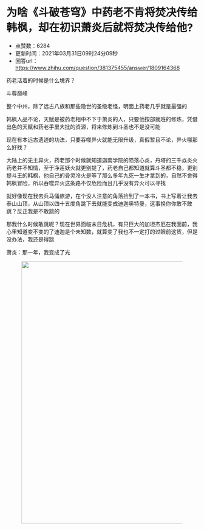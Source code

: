 # 为啥《斗破苍穹》中药老不肯将焚决传给韩枫，却在初识萧炎后就将焚决传给他?
- 点赞数：6284
- 更新时间：2021年03月31日09时24分09秒
- 回答url：https://www.zhihu.com/question/381375455/answer/1809164368
<body>
 <p data-pid="D4b_sAOe">药老活着的时候是什么境界？</p>
 <p data-pid="ndZvjtys">斗尊巅峰</p>
 <p data-pid="8f5ZoQ9L">整个中州，除了远古八族和那些隐世的圣级老怪，明面上药老几乎就是最强的</p>
 <p data-pid="dFrOqQ5C">韩枫人品不论，天赋是被药老相中不下于萧炎的人，只要他按部就班的修炼，凭借出色的天赋和药老手里大批的资源，将来修炼到斗圣也不是没可能</p>
 <p data-pid="KTSaDgkh">现在有本远古遗迹的功法，只要吞噬异火就能无限升级，真假暂且不论，异火哪那么好找？</p>
 <p data-pid="M9FaHR08">大陆上的无主异火，药老那个时候就知道迦南学院的陨落心炎，丹塔的三千焱炎火药老并不知情，至于净莲妖火就更别提了，药老自己都知道就算斗圣都不稳，更别提斗王的韩枫，他自己的骨灵冷火是等了那么多年九死一生才拿到的，自然不舍得韩枫冒险，所以吞噬异火这条路不仅危险而且几乎没有异火可以寻找</p>
 <p data-pid="kp6FsJdq">就好像现在我去兵马俑旅游，在个没人注意的角落捡到了一本书，书上写着让我去泰山山顶，从山顶以四十五度角跳下去就能变成迪迦奥特曼，这事换你你敢不敢跳？反正我是不敢跳的</p>
 <p data-pid="r8QvS9Zx">那我什么时候敢跳呢？现在世界面临末日危机，有只巨大的加坦杰厄在我面前，我心里知道变不变的了迪迦是个未知数，就算变了我也不一定打的过眼前这货，但是没办法，我还是得跳</p>
 <p data-pid="XvSH-A2f">萧炎：那一年，我变成了光</p>
 <figure data-size="normal">
  <img src="https://picx.zhimg.com/50/v2-02c5a1d3f1853358e32912cdabccb87a_720w.jpg?source=1940ef5c" data-rawwidth="690" data-rawheight="690" data-size="normal" data-original-token="v2-98550005a546651c5a54650c7b14dc6c" data-default-watermark-src="https://picx.zhimg.com/50/v2-f3dc128550dd681ac0054c589c3f595a_720w.jpg?source=1940ef5c" class="origin_image zh-lightbox-thumb" width="690" data-original="https://pic1.zhimg.com/v2-02c5a1d3f1853358e32912cdabccb87a_r.jpg?source=1940ef5c">
 </figure>
 <p></p>
</body>